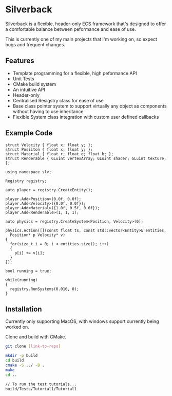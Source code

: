 # Silverback

Silverback is a flexible, header-only ECS framework that's designed to offer a comfortable balance between
peformance and ease of use. 

This is currently one of my main projects that I'm working on, so expect bugs and frequent changes.



## Features

- Template programming for a flexible, high peformance API
- Unit Tests
- CMake build system
- An intuitive API
- Header-only
- Centralised Resigstry class for ease of use
- Base class pointer system to support virtually any object as components without having 
  to use inheritance
- Flexible System class integration with custom user defined callbacks

## Example Code

```
struct Velocity { float x; float y; };
struct Posiiton { float x; float y; };
struct Material { float r; float g; float b; };
struct Renderable { GLuint vertexArray; GLuint shader; GLuint texture;  };

using namespace slv;

Registry registry;

auto player = registry.CreateEntity();

player.Add<Position>(0.0f, 0.0f);
player.Add<Velocity>({0.0f, 0.0f});
player.Add<Material>({1.0f, 0.5f, 0.0f});
player.Add<Renderable>(1, 1, 1);

auto physics = registry.CreateSystem<Position, Velocity>(0);

physics.Action([](const float ts, const std::vector<Entity>& entities, 
  Position* p Velocity* v) 
{
  for(size_t i = 0; i < entities.size(); i++) 
  {
    p[i] += v[i];
  }
});

bool running = true;

while(running) 
{
  registry.RunSystems(0.016, 0);
}

```


## Installation

Currently only supporting MacOS, with windows support currently being worked on.

Clone and build with CMake.

```bash
git clone [link-to-repo]

mkdir -p build
cd build
cmake -S ../ -B .
make
cd ..

// To run the test tutorials...
build/Tests/Tutorial1/Tutorial1
```
    